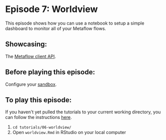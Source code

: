 # Episode 7: Worldview

This episode shows how you can use a notebook to setup a simple dashboard to monitor all of your Metaflow flows.

## Showcasing:

The [Metaflow client API](../../../metaflow/client.md).

## Before playing this episode:

Configure your [sandbox](../../../metaflow-on-aws/metaflow-sandbox.md).

## To play this episode:

If you haven't yet pulled the tutorials to your current working directory, you can follow the instructions [here](../#pull-tutorials). 

1. `cd tutorials/06-worldview/`
2. Open `worldview.Rmd` in RStudio on your local computer 

